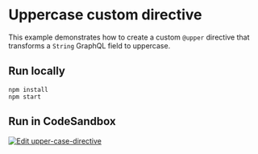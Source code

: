 # Uppercase custom directive

This example demonstrates how to create a custom `@upper` directive that transforms a `String` GraphQL field to uppercase.

## Run locally

```shell
npm install
npm start
```

## Run in CodeSandbox

<a href="https://codesandbox.io/s/github/apollographql/docs-examples/tree/main/apollo-server/v4/custom-directives/upper-case-directive?fontsize=14&hidenavigation=1&theme=dark">
  <img alt="Edit upper-case-directive" src="https://codesandbox.io/static/img/play-codesandbox.svg">
</a>

